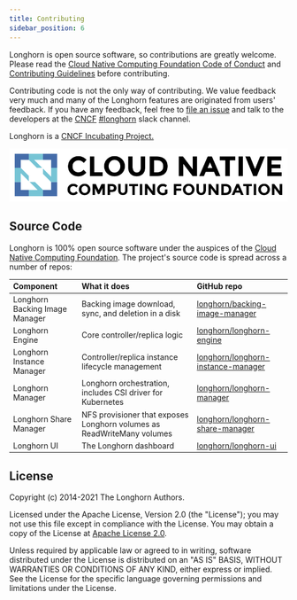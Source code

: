 ```yaml
---
title: Contributing
sidebar_position: 6
---
```


Longhorn is open source software, so contributions are greatly welcome. Please read the [Cloud Native Computing Foundation Code of Conduct](https://github.com/cncf/foundation/blob/master/code-of-conduct.md) and [Contributing Guidelines](https://github.com/longhorn/longhorn/blob/master/CONTRIBUTING.md) before contributing.

Contributing code is not the only way of contributing. We value feedback very much and many of the Longhorn features are originated from users' feedback. If you have any feedback, feel free to [file an issue](https://github.com/longhorn/longhorn/issues/new/choose) and talk to the developers at the [CNCF](https://slack.cncf.io/) [#longhorn](https://cloud-native.slack.com/messages/longhorn) slack channel.

Longhorn is a [CNCF Incubating Project.](https://www.cncf.io/projects/longhorn/)

![Longhorn is a CNCF Incubating Project](https://raw.githubusercontent.com/cncf/artwork/master/other/cncf/horizontal/color/cncf-color.svg)

## Source Code

Longhorn is 100% open source software under the auspices of the [Cloud Native Computing Foundation](https://cncf.io). The project's source code is spread across a number of repos:

| Component                      | What it does                                                           | GitHub repo                                                                                 |
| :----------------------------- | :--------------------------------------------------------------------- | :------------------------------------------------------------------------------------------ |
| Longhorn Backing Image Manager | Backing image download, sync, and deletion in a disk                   | [longhorn/backing-image-manager](https://github.com/longhorn/backing-image-manager)         |
| Longhorn Engine                | Core controller/replica logic                                          | [longhorn/longhorn-engine](https://github.com/longhorn/longhorn-engine)                     |
| Longhorn Instance Manager      | Controller/replica instance lifecycle management                       | [longhorn/longhorn-instance-manager](https://github.com/longhorn/longhorn-instance-manager) |
| Longhorn Manager               | Longhorn orchestration, includes CSI driver for Kubernetes             | [longhorn/longhorn-manager](https://github.com/longhorn/longhorn-manager)                   |
| Longhorn Share Manager         | NFS provisioner that exposes Longhorn volumes as ReadWriteMany volumes | [longhorn/longhorn-share-manager](https://github.com/longhorn/longhorn-share-manager)       |
| Longhorn UI                    | The Longhorn dashboard                                                 | [longhorn/longhorn-ui](https://github.com/longhorn/longhorn-ui)                             |

## License

Copyright (c) 2014-2021 The Longhorn Authors.

Licensed under the Apache License, Version 2.0 (the "License"); you may not use this file except in compliance with the License. You may obtain a copy of the License at [Apache License 2.0](http://www.apache.org/licenses/LICENSE-2.0).

Unless required by applicable law or agreed to in writing, software distributed under the License is distributed on an "AS IS" BASIS, WITHOUT WARRANTIES OR CONDITIONS OF ANY KIND, either express or implied. See the License for the specific language governing permissions and limitations under the License.
